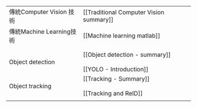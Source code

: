 


|                      |                                                               |
| -------------------- | ------------------------------------------------------------- |
| 傳統Computer Vision 技術 | [[Traditional Computer Vision summary]]                       |
| 傳統Machine Learning技術 | [[Machine learning matlab]]                                   |
|                      |                                                               |
|                      |                                                               |
| Object detection     | [[Object detection - summary]]<br><br>[[YOLO - Introduction]] |
| Object tracking      | [[Tracking - Summary]]<br><br>[[Tracking and ReID]]           |
|                      |                                                               |

